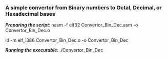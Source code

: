 
### A simple convertor from Binary numbers to Octal, Decimal, or Hexadecimal bases ###

***Preparing the script***: 
  nasm -f elf32 Convertor_Bin_Dec.asm -o Convertor_Bin_Dec.o
  
  ld -m elf_i386 Convertor_Bin_Dec.o -o Convertor_Bin_Dec

***Running the executable***:
  ./Convertor_Bin_Dec

  
